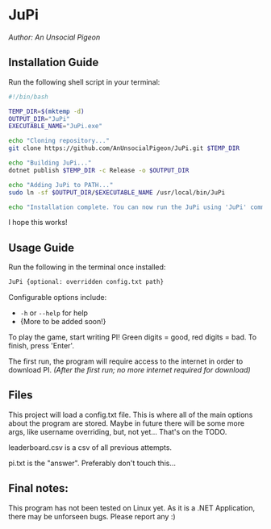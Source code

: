 ﻿# JuPi
*Author: An Unsocial Pigeon*

## Installation Guide
Run the following shell script in your terminal:
```sh
#!/bin/bash

TEMP_DIR=$(mktemp -d)
OUTPUT_DIR="JuPi"
EXECUTABLE_NAME="JuPi.exe"

echo "Cloning repository..."
git clone https://github.com/AnUnsocialPigeon/JuPi.git $TEMP_DIR

echo "Building JuPi..."
dotnet publish $TEMP_DIR -c Release -o $OUTPUT_DIR

echo "Adding JuPi to PATH..."
sudo ln -sf $OUTPUT_DIR/$EXECUTABLE_NAME /usr/local/bin/JuPi

echo "Installation complete. You can now run the JuPi using 'JuPi' command."
```

I hope this works!

## Usage Guide
Run the following in the terminal once installed:
```sh
JuPi {optional: overridden config.txt path}
```
Configurable options include:
- `-h` or `--help` for help
- {More to be added soon!}

To play the game, start writing PI! Green digits = good, red digits = bad.
To finish, press 'Enter'.

The first run, the program will require access to the internet in order to download PI. 
*(After the first run; no more internet required for download)*

## Files
This project will load a config.txt file. This is where all of the main options about the program are stored.
Maybe in future there will be some more args, like username overriding, but, not yet... That's on the TODO.

leaderboard.csv is a csv of all previous attempts.

pi.txt is the "answer". Preferably don't touch this... 

## Final notes:
This program has not been tested on Linux yet. As it is a .NET Application, there may be unforseen bugs. Please report any :)